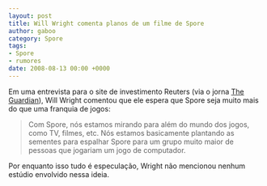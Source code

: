 ```yaml
---
layout: post
title: Will Wright comenta planos de um filme de Spore
author: gaboo
category: Spore
tags:
- Spore
- rumores
date: 2008-08-13 00:00 +0000
---
```

Em uma entrevista para o site de investimento Reuters (via o jorna [The Guardian](http://www.guardian.co.uk/business/feedarticle/7721869)), Will Wright comentou que ele espera que Spore seja muito mais do que uma franquia de jogos:

> Com Spore, nós estamos mirando para além do mundo dos jogos, como TV, filmes, etc. Nós estamos basicamente plantando as sementes para espalhar Spore para um grupo muito maior de pessoas que jogariam um jogo de computador.

Por enquanto isso tudo é especulação, Wright não mencionou nenhum estúdio envolvido nessa ideia.
